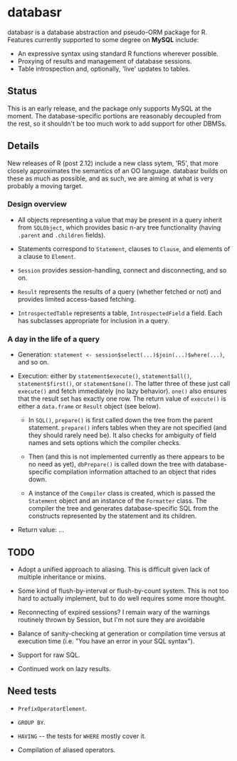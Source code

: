 # databasr
databasr is a database abstraction and pseudo-ORM package for R.
Features currently supported to some degree on **MySQL** include:

* An expressive syntax using standard R functions wherever possible.
* Proxying of results and management of database sessions.
* Table introspection and, optionally, 'live' updates to tables.


## Status
This is an early release, and the package only supports MySQL at the moment. 
The database-specific portions are reasonably decoupled from the rest, 
so it shouldn't be too much work to add support for other DBMSs.


## Details
New releases of R (post 2.12) include a new class sytem, 'R5', that more 
closely approximates the semantics of an OO language. databasr builds on these as much 
as possible, and as such, we are aiming at what is very probably a moving target.


### Design overview
* All objects representing a value that may be present in a query inherit from `SQLObject`, which
  provides basic n-ary tree functionality (having `.parent` and `.children` fields).
 
* Statements correspond to `Statement`, clauses to `Clause`, and elements of a clause to
  `Element`.
  
* `Session` provides session-handling, connect and disconnecting, and so on.
 
* `Result` represents the results of a query (whether fetched or not) and provides limited
  access-based fetching.
  
* `IntrospectedTable` represents a table, `IntrospectedField` a field. 
 Each has subclasses appropriate for inclusion in a query.
  

### A day in the life of a query
* Generation: `statement <- session$select(...)$join(...)$where(...)`, and so on.

* Execution: 
  either by `statement$execute()`, `statement$all()`, `statement$first()`, or `statement$one()`.
  The latter three of these just call `execute()` and fetch immediately (no lazy behavior).
  `one()` also ensures that the result set has exactly one row.
  The return value of `execute()` is either a `data.frame` or `Result` object (see below).
  
  * In `SQL()`, `prepare()` is first called down the tree from the parent statement.
    `prepare()` infers tables when they are not specified (and they should rarely need be).
    It also checks for ambiguity of field names and sets options which the compiler checks.
  
  * Then (and this is not implemented currently as there appears to be no need as yet), 
    `dbPrepare()` is called down the tree with database-specific compilation 
    information attached to an object that rides down.
    
  * A instance of the `Compiler` class is created, which is passed the `Statement` object and an
    instance of the `Formatter` class.
    The compiler the tree and generates database-specific SQL from the constructs represented by
    the statement and its children.
    
* Return value: ...


## TODO
* Adopt a unified approach to aliasing. 
  This is difficult given lack of multiple inheritance or mixins.
  
* Some kind of flush-by-interval or flush-by-count system. 
  This is not too hard to actually implement, but to do well requires some more thought.
 
* Reconnecting of expired sessions? 
  I remain wary of the warnings routinely thrown by Session, but I'm not sure they are avoidable
  
* Balance of sanity-checking at generation or compilation time versus at execution time (i.e.
  "You have an error in your SQL syntax").
  
* Support for raw SQL.

* Continued work on lazy results.


## Need tests
* `PrefixOperatorElement`.

* `GROUP BY`.

* `HAVING` -- the tests for `WHERE` mostly cover it.

* Compilation of aliased operators.
